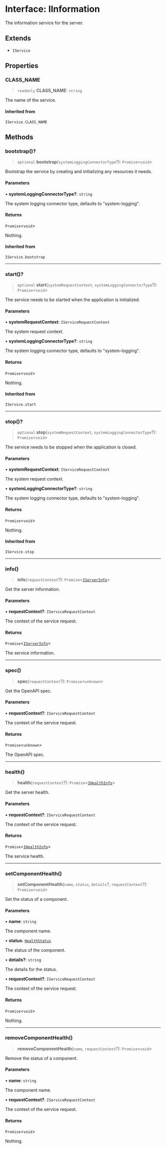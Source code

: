 # Interface: IInformation

The information service for the server.

## Extends

- `IService`

## Properties

### CLASS\_NAME

> `readonly` **CLASS\_NAME**: `string`

The name of the service.

#### Inherited from

`IService.CLASS_NAME`

## Methods

### bootstrap()?

> `optional` **bootstrap**(`systemLoggingConnectorType`?): `Promise`\<`void`\>

Bootstrap the service by creating and initializing any resources it needs.

#### Parameters

• **systemLoggingConnectorType?**: `string`

The system logging connector type, defaults to "system-logging".

#### Returns

`Promise`\<`void`\>

Nothing.

#### Inherited from

`IService.bootstrap`

***

### start()?

> `optional` **start**(`systemRequestContext`, `systemLoggingConnectorType`?): `Promise`\<`void`\>

The service needs to be started when the application is initialized.

#### Parameters

• **systemRequestContext**: `IServiceRequestContext`

The system request context.

• **systemLoggingConnectorType?**: `string`

The system logging connector type, defaults to "system-logging".

#### Returns

`Promise`\<`void`\>

Nothing.

#### Inherited from

`IService.start`

***

### stop()?

> `optional` **stop**(`systemRequestContext`, `systemLoggingConnectorType`?): `Promise`\<`void`\>

The service needs to be stopped when the application is closed.

#### Parameters

• **systemRequestContext**: `IServiceRequestContext`

The system request context.

• **systemLoggingConnectorType?**: `string`

The system logging connector type, defaults to "system-logging".

#### Returns

`Promise`\<`void`\>

Nothing.

#### Inherited from

`IService.stop`

***

### info()

> **info**(`requestContext`?): `Promise`\<[`IServerInfo`](IServerInfo.md)\>

Get the server information.

#### Parameters

• **requestContext?**: `IServiceRequestContext`

The context of the service request.

#### Returns

`Promise`\<[`IServerInfo`](IServerInfo.md)\>

The service information.

***

### spec()

> **spec**(`requestContext`?): `Promise`\<`unknown`\>

Get the OpenAPI spec.

#### Parameters

• **requestContext?**: `IServiceRequestContext`

The context of the service request.

#### Returns

`Promise`\<`unknown`\>

The OpenAPI spec.

***

### health()

> **health**(`requestContext`?): `Promise`\<[`IHealthInfo`](IHealthInfo.md)\>

Get the server health.

#### Parameters

• **requestContext?**: `IServiceRequestContext`

The context of the service request.

#### Returns

`Promise`\<[`IHealthInfo`](IHealthInfo.md)\>

The service health.

***

### setComponentHealth()

> **setComponentHealth**(`name`, `status`, `details`?, `requestContext`?): `Promise`\<`void`\>

Set the status of a component.

#### Parameters

• **name**: `string`

The component name.

• **status**: [`HealthStatus`](../type-aliases/HealthStatus.md)

The status of the component.

• **details?**: `string`

The details for the status.

• **requestContext?**: `IServiceRequestContext`

The context of the service request.

#### Returns

`Promise`\<`void`\>

Nothing.

***

### removeComponentHealth()

> **removeComponentHealth**(`name`, `requestContext`?): `Promise`\<`void`\>

Remove the status of a component.

#### Parameters

• **name**: `string`

The component name.

• **requestContext?**: `IServiceRequestContext`

The context of the service request.

#### Returns

`Promise`\<`void`\>

Nothing.
